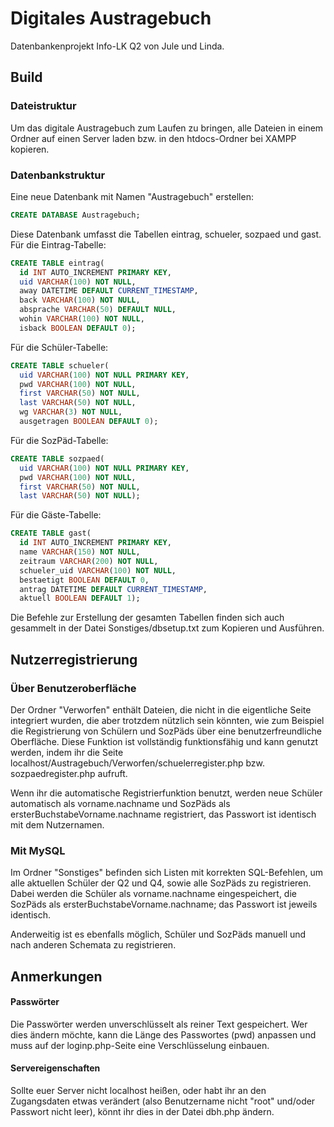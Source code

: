 # Digitales Austragebuch

Datenbankenprojekt Info-LK Q2 von Jule und Linda.

## Build

### Dateistruktur

Um das digitale Austragebuch zum Laufen zu bringen, alle Dateien in einem Ordner auf einen Server laden bzw. in den htdocs-Ordner bei XAMPP kopieren.

### Datenbankstruktur

Eine neue Datenbank mit Namen "Austragebuch" erstellen:

```sql
CREATE DATABASE Austragebuch;
```

Diese Datenbank umfasst die Tabellen eintrag, schueler, sozpaed und gast.
Für die Eintrag-Tabelle:

```sql
CREATE TABLE eintrag(
  id INT AUTO_INCREMENT PRIMARY KEY,
  uid VARCHAR(100) NOT NULL,
  away DATETIME DEFAULT CURRENT_TIMESTAMP,
  back VARCHAR(100) NOT NULL,
  absprache VARCHAR(50) DEFAULT NULL,
  wohin VARCHAR(100) NOT NULL,
  isback BOOLEAN DEFAULT 0);
```

Für die Schüler-Tabelle:

```sql
CREATE TABLE schueler(
  uid VARCHAR(100) NOT NULL PRIMARY KEY,
  pwd VARCHAR(100) NOT NULL,
  first VARCHAR(50) NOT NULL,
  last VARCHAR(50) NOT NULL,
  wg VARCHAR(3) NOT NULL,
  ausgetragen BOOLEAN DEFAULT 0);
```

Für die SozPäd-Tabelle:

```sql
CREATE TABLE sozpaed(
  uid VARCHAR(100) NOT NULL PRIMARY KEY,
  pwd VARCHAR(100) NOT NULL,
  first VARCHAR(50) NOT NULL,
  last VARCHAR(50) NOT NULL);
```

Für die Gäste-Tabelle:

```sql
CREATE TABLE gast(
  id INT AUTO_INCREMENT PRIMARY KEY,
  name VARCHAR(150) NOT NULL,
  zeitraum VARCHAR(200) NOT NULL,
  schueler_uid VARCHAR(100) NOT NULL,
  bestaetigt BOOLEAN DEFAULT 0,
  antrag DATETIME DEFAULT CURRENT_TIMESTAMP,
  aktuell BOOLEAN DEFAULT 1);
```

Die Befehle zur Erstellung der gesamten Tabellen finden sich auch gesammelt in der Datei Sonstiges/dbsetup.txt zum Kopieren und Ausführen.

## Nutzerregistrierung

### Über Benutzeroberfläche

Der Ordner "Verworfen" enthält Dateien, die nicht in die eigentliche Seite integriert wurden, die aber trotzdem nützlich sein könnten, wie zum Beispiel die Registrierung von Schülern und SozPäds über eine benutzerfreundliche Oberfläche. Diese Funktion ist vollständig funktionsfähig und kann genutzt werden, indem ihr die Seite localhost/Austragebuch/Verworfen/schuelerregister.php bzw. sozpaedregister.php aufruft.

Wenn ihr die automatische Registrierfunktion benutzt, werden neue Schüler automatisch als vorname.nachname und SozPäds als ersterBuchstabeVorname.nachname registriert, das Passwort ist identisch mit dem Nutzernamen.

### Mit MySQL

Im Ordner "Sonstiges" befinden sich Listen mit korrekten SQL-Befehlen, um alle aktuellen Schüler der Q2 und Q4, sowie alle SozPäds zu registrieren. Dabei werden die Schüler als vorname.nachname eingespeichert, die SozPäds als ersterBuchstabeVorname.nachname; das Passwort ist jeweils identisch.

Anderweitig ist es ebenfalls möglich, Schüler und SozPäds manuell und nach anderen Schemata zu registrieren.

## Anmerkungen

#### Passwörter

Die Passwörter werden unverschlüsselt als reiner Text gespeichert. Wer dies ändern möchte, kann die Länge des Passwortes (pwd) anpassen und muss auf der loginp.php-Seite eine Verschlüsselung einbauen.

#### Servereigenschaften

Sollte euer Server nicht localhost heißen, oder habt ihr an den Zugangsdaten etwas verändert (also Benutzername nicht "root" und/oder Passwort nicht leer), könnt ihr dies in der Datei dbh.php ändern.
